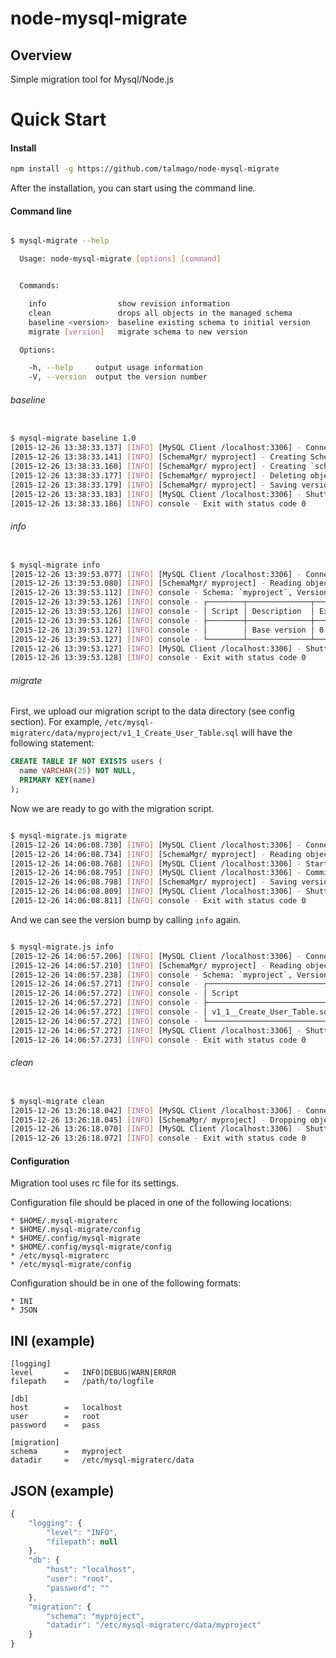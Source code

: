 # node-mysql-migrate

## Overview
Simple migration tool for Mysql/Node.js

# Quick Start

#### Install

```sh
npm install -g https://github.com/talmago/node-mysql-migrate
```

After the installation, you can start using the command line.


#### Command line

```sh

$ mysql-migrate --help

  Usage: node-mysql-migrate [options] [command]


  Commands:

    info                show revision information
    clean               drops all objects in the managed schema
    baseline <version>  baseline existing schema to initial version
    migrate [version]   migrate schema to new version

  Options:

    -h, --help     output usage information
    -V, --version  output the version number
```

###### baseline

```sh

$ mysql-migrate baseline 1.0
[2015-12-26 13:38:33.137] [INFO] [MySQL Client /localhost:3306] - Connection pool of 10 connections was established
[2015-12-26 13:38:33.141] [INFO] [SchemaMgr/ myproject] - Creating Schema `myproject` if not exists.
[2015-12-26 13:38:33.160] [INFO] [SchemaMgr/ myproject] - Creating `schema_version` object in `myproject` schema.
[2015-12-26 13:38:33.177] [INFO] [SchemaMgr/ myproject] - Deleting objects in `myproject`.`schema_version`
[2015-12-26 13:38:33.179] [INFO] [SchemaMgr/ myproject] - Saving version `1.0` to `myproject`.`schema_version`
[2015-12-26 13:38:33.183] [INFO] [MySQL Client /localhost:3306] - Shutting down connection pool
[2015-12-26 13:38:33.186] [INFO] console - Exit with status code 0

```


###### info

```sh

$ mysql-migrate info
[2015-12-26 13:39:53.077] [INFO] [MySQL Client /localhost:3306] - Connection pool of 10 connections was established
[2015-12-26 13:39:53.080] [INFO] [SchemaMgr/ myproject] - Reading objects from `myproject`.`schema_version`
[2015-12-26 13:39:53.112] [INFO] console - Schema: `myproject`, Version: 1.0
[2015-12-26 13:39:53.126] [INFO] console - ┌────────┬──────────────┬────────────────┬────────┐
[2015-12-26 13:39:53.126] [INFO] console - │ Script │ Description  │ Execution Time │ Status │
[2015-12-26 13:39:53.126] [INFO] console - ├────────┼──────────────┼────────────────┼────────┤
[2015-12-26 13:39:53.127] [INFO] console - │        │ Base version │ 0 ms           │ 0      │
[2015-12-26 13:39:53.127] [INFO] console - └────────┴──────────────┴────────────────┴────────┘
[2015-12-26 13:39:53.127] [INFO] [MySQL Client /localhost:3306] - Shutting down connection pool
[2015-12-26 13:39:53.128] [INFO] console - Exit with status code 0

```

###### migrate

First, we upload our migration script to the data directory (see config section).
For example, `/etc/mysql-migraterc/data/myproject/v1_1_Create_User_Table.sql` will have
the following statement:

```sql
CREATE TABLE IF NOT EXISTS users (
  name VARCHAR(25) NOT NULL,
  PRIMARY KEY(name)
);
```

Now we are ready to go with the migration script.

```sh

$ mysql-migrate.js migrate
[2015-12-26 14:06:08.730] [INFO] [MySQL Client /localhost:3306] - Connection pool of 10 connections was established
[2015-12-26 14:06:08.734] [INFO] [SchemaMgr/ myproject] - Reading objects from `myproject`.`schema_version`
[2015-12-26 14:06:08.768] [INFO] [MySQL Client /localhost:3306] - Starting transaction
[2015-12-26 14:06:08.795] [INFO] [MySQL Client /localhost:3306] - Committing
[2015-12-26 14:06:08.798] [INFO] [SchemaMgr/ myproject] - Saving version `1.1` to `myproject`.`schema_version`
[2015-12-26 14:06:08.809] [INFO] [MySQL Client /localhost:3306] - Shutting down connection pool
[2015-12-26 14:06:08.811] [INFO] console - Exit with status code 0

```

And we can see the version bump by calling `info` again.

```sh

$ mysql-migrate.js info
[2015-12-26 14:06:57.206] [INFO] [MySQL Client /localhost:3306] - Connection pool of 10 connections was established
[2015-12-26 14:06:57.210] [INFO] [SchemaMgr/ myproject] - Reading objects from `myproject`.`schema_version`
[2015-12-26 14:06:57.238] [INFO] console - Schema: `myproject`, Version: 1.1
[2015-12-26 14:06:57.271] [INFO] console - ┌─────────────────────────────┬───────────────────┬────────────────┬────────┐
[2015-12-26 14:06:57.272] [INFO] console - │ Script                      │ Description       │ Execution Time │ Status │
[2015-12-26 14:06:57.272] [INFO] console - ├─────────────────────────────┼───────────────────┼────────────────┼────────┤
[2015-12-26 14:06:57.272] [INFO] console - │ v1_1__Create_User_Table.sql │ Create User_Table │ 32 ms          │ 0      │
[2015-12-26 14:06:57.272] [INFO] console - └─────────────────────────────┴───────────────────┴────────────────┴────────┘
[2015-12-26 14:06:57.272] [INFO] [MySQL Client /localhost:3306] - Shutting down connection pool
[2015-12-26 14:06:57.273] [INFO] console - Exit with status code 0

```

###### clean

```sh

$ mysql-migrate clean
[2015-12-26 13:26:18.042] [INFO] [MySQL Client /localhost:3306] - Connection pool of 10 connections was established
[2015-12-26 13:26:18.045] [INFO] [SchemaMgr/ myproject] - Dropping objects in `myproject`
[2015-12-26 13:26:18.070] [INFO] [MySQL Client /localhost:3306] - Shutting down connection pool
[2015-12-26 13:26:18.072] [INFO] console - Exit with status code 0

```


#### Configuration
 
Migration tool uses rc file for its settings.

Configuration file should be placed in one of the following locations:

    * $HOME/.mysql-migraterc
    * $HOME/.mysql-migrate/config
    * $HOME/.config/mysql-migrate
    * $HOME/.config/mysql-migrate/config
    * /etc/mysql-migraterc
    * /etc/mysql-migrate/config

Configuration should be in one of the following formats:

    * INI
    * JSON

## INI (example)

```
[logging]
level       =   INFO|DEBUG|WARN|ERROR
filepath    =   /path/to/logfile

[db]
host        =   localhost
user        =   root
password    =   pass

[migration]
schema      =   myproject
datadir     =   /etc/mysql-migraterc/data
```


## JSON (example)

```javascript
{
    "logging": {
        "level": "INFO",
        "filepath": null
    },
    "db": {
        "host": "localhost",
        "user": "root",
        "password": ""
    },
    "migration": {
        "schema": "myproject",
        "datadir": "/etc/mysql-migraterc/data/myproject"
    }
}
```